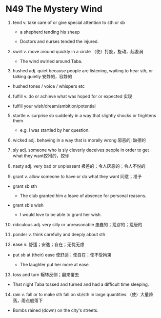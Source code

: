 # N49 The Mystery Wind

1. tend  v. take care of or give special attention to sth or sb

   * a shepherd tending his sheep
   
   * Doctors and nurses tended the injured.
   
2. swirl  v. move around quickly in a circle （使）打旋，旋动，起漩涡

   * The wind swirled around Taba.
   
3. hushed  adj. quiet because people are listening, waiting to hear sth, or talking quietly 安静的，寂静的

* hushed tones / voice / whispers etc

4. fulfill  v. do or achieve what was hoped for or expected 实现

* fulfill your wish/dream/ambition/potential

5. startle  v. surprise sb suddenly in a way that slightly shocks or frightens them 

   * e.g. I was startled by her question.
   
6. wicked  adj. behaving in a way that is morally wrong 邪恶的; 缺德的

7. sly  adj. someone who is sly cleverly deceives people in order to get what they want狡猾的，狡诈

8. nasty  adj. very bad or unpleasant 极差的；令人厌恶的；令人不悦的

9. grant  v. allow someone to have or do what they want 同意；准予

* grant sb sth 

   * The club granted him a leave of absence for personal reasons.

* grant sb's wish

   * I would love to be able to grant her wish.

10. ridiculous  adj. very silly or unreasonable 愚蠢的；荒谬的；荒唐的

11. ponder  v. think carefully and deeply about sth

12. ease  n. 舒适；安逸；自在；无忧无虑

* put sb at (their) ease  使舒适；使自在；使不受拘束

   * The laughter put her more at ease.
   
13. toss and turn  辗转反侧；翻来覆去
 
   * That night Taba tossed and turned and had a difficult time sleeping.

14. rain  v. fall or to make sth fall on sb/sth in large quantities （使）大量降落，雨点般落下

   * Bombs rained (down) on the city's streets.










